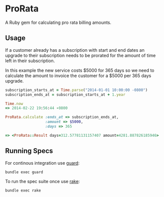 # ProRata

A Ruby gem for calculating pro rata billing amounts.

## Usage

If a customer already has a subscription with start and end dates an upgrade to their subscription needs to be prorated for the amount of time left in their subscription.

In this example the new service costs $5000 for 365 days so we need to calculate the amount to invoice the customer for a $5000 per 365 days upgrade.

```ruby
subscription_starts_at = Time.parse("2014-01-01 10:00:00 -0800")
subscription_ends_at = subscription_starts_at + 1.year

Time.now
=> 2014-02-22 19:56:44 -0800

ProRata.calculate :ends_at => subscription_ends_at,
                  :amount => $5000,
                  :days => 365

=> <ProRata::Result days=312.57781131157407 amount=4281.887826185946>
```

## Running Specs

For continous integration use [guard](https://github.com/guard/guard):

```bash
bundle exec guard
```

To run the spec suite once use [rake](https://github.com/jimweirich/rake):

```bash
bundle exec rake
```
